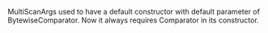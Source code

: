 MultiScanArgs used to have a default constructor with default parameter of BytewiseComparator. Now it always requires Comparator in its constructor.
